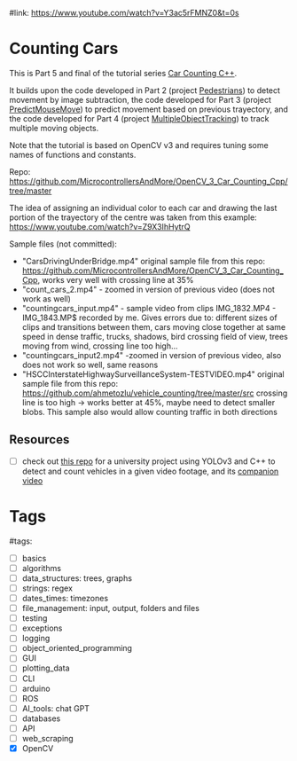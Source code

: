 #link: https://www.youtube.com/watch?v=Y3ac5rFMNZ0&t=0s

# Counting Cars
This is Part 5 and final of the tutorial series [Car Counting C++](https://www.youtube.com/watch?v=Y3ac5rFMNZ0). 

It builds upon the code developed in Part 2 (project [Pedestrians](https://github.com/mhered/cpp_100daysofcode/blob/main/code/Day045_10-05-23/Pedestrians)) to detect movement by image subtraction, the code developed for Part 3 (project [PredictMouseMove](https://github.com/mhered/cpp_100daysofcode/blob/main/code/Day046_11-05-23/PredictMouseMove)) to predict movement based on previous trayectory, and the code developed for Part 4 (project [MultipleObjectTracking](https://github.com/mhered/cpp_100daysofcode/blob/main/code/Day048_13-05-23/MultipleObjectTracking)) to track multiple moving objects.

Note that the tutorial is based on OpenCV v3 and requires tuning some names of functions and constants.

Repo: https://github.com/MicrocontrollersAndMore/OpenCV_3_Car_Counting_Cpp/tree/master

The idea of assigning an individual color to each car and drawing the last portion of the trayectory of the centre was taken from this example: https://www.youtube.com/watch?v=Z9X3IhHytrQ


Sample files (not committed):
* "CarsDrivingUnderBridge.mp4" original sample file from this repo: https://github.com/MicrocontrollersAndMore/OpenCV_3_Car_Counting_Cpp, works very well with crossing line at 35%
* "count_cars_2.mp4" - zoomed in version of previous video (does not work as well)
* "countingcars_input.mp4" - sample video from clips IMG_1832.MP4 - IMG_1843.MP$ recorded by me. Gives errors due to: different sizes of clips and transitions between them, cars moving close together at same speed in dense traffic, trucks, shadows, bird crossing field of view, trees moving from wind, crossing line too high... 
* "countingcars_input2.mp4" -zoomed in version of previous video, also does not work so well, same reasons
* "HSCCInterstateHighwaySurveillanceSystem-TESTVIDEO.mp4" original sample file from this repo: https://github.com/ahmetozlu/vehicle_counting/tree/master/src crossing line is too high -> works better at 45%, maybe need to detect smaller blobs. This sample also would allow counting traffic in both directions

## Resources
- [ ] check out [this repo](https://github.com/MartonPolcz/Cpp-CarCounting-with-YOLOv3) for a university project using YOLOv3 and C++ to detect and count vehicles in a given video footage, and its [companion video](https://www.youtube.com/watch?v%253DUClsWrBxGHA)

# Tags
#tags: 

- [ ] basics
- [ ] algorithms
- [ ] data_structures: trees, graphs
- [ ] strings: regex
- [ ] dates_times: timezones
- [ ] file_management: input, output, folders and files
- [ ] testing
- [ ] exceptions
- [ ] logging
- [ ] object_oriented_programming
- [ ] GUI
- [ ] plotting_data
- [ ] CLI
- [ ] arduino
- [ ] ROS
- [ ] AI_tools: chat GPT
- [ ] databases
- [ ] API
- [ ] web_scraping
- [x] OpenCV